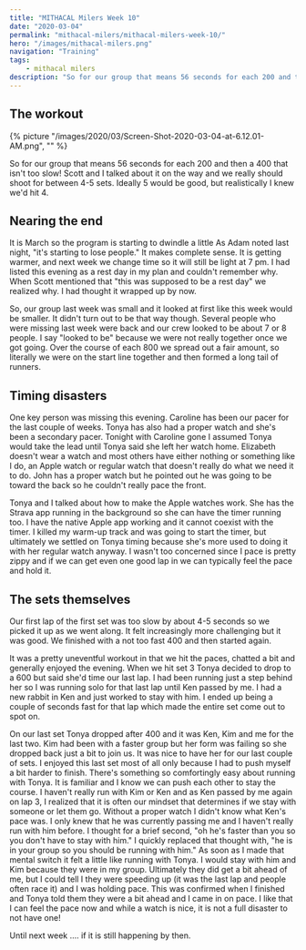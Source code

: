 ```yaml
---
title: "MITHACAL Milers Week 10"
date: "2020-03-04"
permalink: "mithacal-milers/mithacal-milers-week-10/"
hero: "/images/mithacal-milers.png"
navigation: "Training"
tags:
    - mithacal milers
description: "So for our group that means 56 seconds for each 200 and then a 400 that isn't too slow! Scott and I talked about it on the way and we really should shoot for between 4-5 sets. Ideally 5 would be good, but realistically I knew we'd hit 4."
---
```


## The workout

{% picture "/images/2020/03/Screen-Shot-2020-03-04-at-6.12.01-AM.png", "" %}

So for our group that means 56 seconds for each 200 and then a 400 that isn't too slow! Scott and I talked about it on the way and we really should shoot for between 4-5 sets. Ideally 5 would be good, but realistically I knew we'd hit 4.

## Nearing the end

It is March so the program is starting to dwindle a little As Adam noted last night, "it's starting to lose people." It makes complete sense. It is getting warmer, and next week we change time so it will still be light at 7 pm. I had listed this evening as a rest day in my plan and couldn't remember why. When Scott mentioned that "this was supposed to be a rest day" we realized why. I had thought it wrapped up by now.

So, our group last week was small and it looked at first like this week would be smaller. It didn't turn out to be that way though. Several people who were missing last week were back and our crew looked to be about 7 or 8 people. I say "looked to be" because we were not really together once we got going. Over the course of each 800 we spread out a fair amount, so literally we were on the start line together and then formed a long tail of runners.

## Timing disasters

One key person was missing this evening. Caroline has been our pacer for the last couple of weeks. Tonya has also had a proper watch and she's been a secondary pacer. Tonight with Caroline gone I assumed Tonya would take the lead until Tonya said she left her watch home. Elizabeth doesn't wear a watch and most others have either nothing or something like I do, an Apple watch or regular watch that doesn't really do what we need it to do. John has a proper watch but he pointed out he was going to be toward the back so he couldn't really pace the front.

Tonya and I talked about how to make the Apple watches work. She has the Strava app running in the background so she can have the timer running too. I have the native Apple app working and it cannot coexist with the timer. I killed my warm-up track and was going to start the timer, but ultimately we settled on Tonya timing because she's more used to doing it with her regular watch anyway. I wasn't too concerned since I pace is pretty zippy and if we can get even one good lap in we can typically feel the pace and hold it.

## The sets themselves

Our first lap of the first set was too slow by about 4-5 seconds so we picked it up as we went along. It felt increasingly more challenging but it was good. We finished with a not too fast 400 and then started again.

It was a pretty uneventful workout in that we hit the paces, chatted a bit and generally enjoyed the evening. When we hit set 3 Tonya decided to drop to a 600 but said she'd time our last lap. I had been running just a step behind her so I was running solo for that last lap until Ken passed by me. I had a new rabbit in Ken and just worked to stay with him. I ended up being a couple of seconds fast for that lap which made the entire set come out to spot on.

On our last set Tonya dropped after 400 and it was Ken, Kim and me for the last two. Kim had been with a faster group but her form was failing so she dropped back just a bit to join us. It was nice to have her for our last couple of sets. I enjoyed this last set most of all only because I had to push myself a bit harder to finish. There's something so comfortingly easy about running with Tonya. It is familiar and I know we can push each other to stay the course. I haven't really run with Kim or Ken and as Ken passed by me again on lap 3, I realized that it is often our mindset that determines if we stay with someone or let them go. Without a proper watch I didn't know what Ken's pace was. I only knew that he was currently passing me and I haven't really run with him before. I thought for a brief second, "oh he's faster than you so you don't have to stay with him." I quickly replaced that thought with, "he is in your group so you should be running with him." As soon as I made that mental switch it felt a little like running with Tonya. I would stay with him and Kim because they were in my group. Ultimately they did get a bit ahead of me, but I could tell I they were speeding up (it was the last lap and people often race it) and I was holding pace. This was confirmed when I finished and Tonya told them they were a bit ahead and I came in on pace. I like that I can feel the pace now and while a watch is nice, it is not a full disaster to not have one!

Until next week .... if it is still happening by then.
